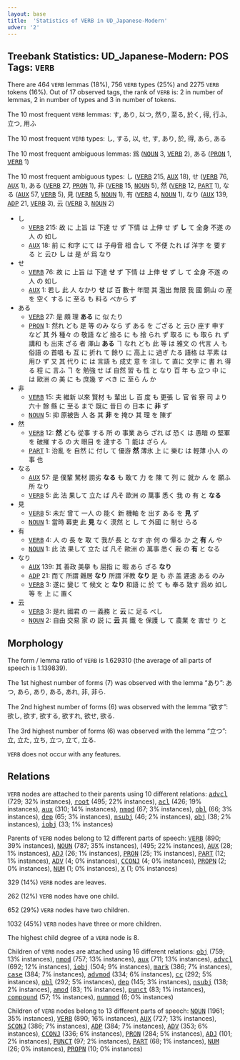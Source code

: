 ```yaml
---
layout: base
title:  'Statistics of VERB in UD_Japanese-Modern'
udver: '2'
---
```


## Treebank Statistics: UD_Japanese-Modern: POS Tags: `VERB`

There are 464 `VERB` lemmas (18%), 756 `VERB` types (25%) and 2275 `VERB` tokens (16%).
Out of 17 observed tags, the rank of `VERB` is: 2 in number of lemmas, 2 in number of types and 3 in number of tokens.

The 10 most frequent `VERB` lemmas: す, あり, 以つ, 然り, 至る, 於く, 得, 行ふ, 立つ, 用ふ

The 10 most frequent `VERB` types:  し, する, 以, せ, す, あり, 於, 得, あら, ある

The 10 most frequent ambiguous lemmas: 爲 (<tt><a href="ja_modern-pos-NOUN.html">NOUN</a></tt> 3, <tt><a href="ja_modern-pos-VERB.html">VERB</a></tt> 2), ある (<tt><a href="ja_modern-pos-PRON.html">PRON</a></tt> 1, <tt><a href="ja_modern-pos-VERB.html">VERB</a></tt> 1)

The 10 most frequent ambiguous types:  し (<tt><a href="ja_modern-pos-VERB.html">VERB</a></tt> 215, <tt><a href="ja_modern-pos-AUX.html">AUX</a></tt> 18), せ (<tt><a href="ja_modern-pos-VERB.html">VERB</a></tt> 76, <tt><a href="ja_modern-pos-AUX.html">AUX</a></tt> 1), ある (<tt><a href="ja_modern-pos-VERB.html">VERB</a></tt> 27, <tt><a href="ja_modern-pos-PRON.html">PRON</a></tt> 1), 非 (<tt><a href="ja_modern-pos-VERB.html">VERB</a></tt> 15, <tt><a href="ja_modern-pos-NOUN.html">NOUN</a></tt> 5), 然 (<tt><a href="ja_modern-pos-VERB.html">VERB</a></tt> 12, <tt><a href="ja_modern-pos-PART.html">PART</a></tt> 1), なる (<tt><a href="ja_modern-pos-AUX.html">AUX</a></tt> 57, <tt><a href="ja_modern-pos-VERB.html">VERB</a></tt> 5), 見 (<tt><a href="ja_modern-pos-VERB.html">VERB</a></tt> 5, <tt><a href="ja_modern-pos-NOUN.html">NOUN</a></tt> 1), 有 (<tt><a href="ja_modern-pos-VERB.html">VERB</a></tt> 4, <tt><a href="ja_modern-pos-NOUN.html">NOUN</a></tt> 1), なり (<tt><a href="ja_modern-pos-AUX.html">AUX</a></tt> 139, <tt><a href="ja_modern-pos-ADP.html">ADP</a></tt> 21, <tt><a href="ja_modern-pos-VERB.html">VERB</a></tt> 3), 云 (<tt><a href="ja_modern-pos-VERB.html">VERB</a></tt> 3, <tt><a href="ja_modern-pos-NOUN.html">NOUN</a></tt> 2)


* し
  * <tt><a href="ja_modern-pos-VERB.html">VERB</a></tt> 215: 故 に 上旨 は 下達 せ ず 下情 は 上伸 せ ず <b>し</b> て 全身 不遂 の 人 の 如し
  * <tt><a href="ja_modern-pos-AUX.html">AUX</a></tt> 18: 前 に 和字 にて は 子母音 相 合し て 不便 たれ ば 洋字 を 要する と 云ひ <b>し</b> は 是 が 爲 なり
* せ
  * <tt><a href="ja_modern-pos-VERB.html">VERB</a></tt> 76: 故 に 上旨 は 下達 <b>せ</b> ず 下情 は 上伸 <b>せ</b> ず し て 全身 不遂 の 人 の 如し
  * <tt><a href="ja_modern-pos-AUX.html">AUX</a></tt> 1: 若し 此 人 なかり <b>せ</b> ば 百 數十 年間 其 濫出 無限 我 國 銅山 の 産 を 空く する に 至る も 料る べから ず
* ある
  * <tt><a href="ja_modern-pos-VERB.html">VERB</a></tt> 27: 是 頗 理 <b>ある</b> に 似 たり
  * <tt><a href="ja_modern-pos-PRON.html">PRON</a></tt> 1: 然れ ども 是 等 のみ なら ず ある を ござる と 云ひ 座す 申す など 其 外 種々 の 敬語 など 捨る に も 捨 られ ず 取る に も 取ら れ ず 講和 も 出來 ざる 者 澤山 <b>ある</b> ヿ なれ ども 此 等 は 雅文 の 代言 人 も 俗語 の 首唱 も 互 に 折れ て 餘り に 高上 に 過ぎ たる 語格 は 平素 は 用ひ ず 又 其 代り に は 言語 も 成丈 意 を 注し て 直に 文字 に 書 れ 得る 程 に 言ふ ヿ を 勉強 せ ば 自然 習 も 性 と なり 百 年 も 立つ 中 に は 歐洲 の 美 に も 庶幾 す べき に 至ら ん か
* 非
  * <tt><a href="ja_modern-pos-VERB.html">VERB</a></tt> 15: 夫 維新 以來 賢材 も 輩出 し 百 度 も 更張 し 官 省 寮 司 より 六十 餘 縣 に 至る まで 既に 昔日 の 日本 に <b>非</b> ず
  * <tt><a href="ja_modern-pos-NOUN.html">NOUN</a></tt> 5: 抑 原被告 人 各 其 <b>非</b> を 掩ひ 其 理 を 陳ず
* 然
  * <tt><a href="ja_modern-pos-VERB.html">VERB</a></tt> 12: <b>然</b> ども 從事 する 所 の 事業 あら ざれ ば 恐く は 愚暗 の 堅軍 を 破摧 する の 大 眼目 を 達する ヿ 能は ざら ん
  * <tt><a href="ja_modern-pos-PART.html">PART</a></tt> 1: 治亂 を 自然 に 付し て 優游 <b>然</b> 薄氷 上 に 樂む は 輕薄 小人 の 事 也
* なる
  * <tt><a href="ja_modern-pos-AUX.html">AUX</a></tt> 57: 是 僕輩 駑材 謭劣 <b>なる</b> も 敢て 力 を 陳 て 列 に 就か ん を 願ふ 所 なり
  * <tt><a href="ja_modern-pos-VERB.html">VERB</a></tt> 5: 此 法 果して 立た ば 凡そ 歐洲 の 萬事 悉く 我 の 有 と <b>なる</b>
* 見
  * <tt><a href="ja_modern-pos-VERB.html">VERB</a></tt> 5: 未だ 曾て 一人 の 能く 新 機軸 を 出す ある を <b>見</b> ず
  * <tt><a href="ja_modern-pos-NOUN.html">NOUN</a></tt> 1: 當時 幕吏 此 <b>見</b> なく 漠然 と し て 外國 に 制せ らる
* 有
  * <tt><a href="ja_modern-pos-VERB.html">VERB</a></tt> 4: 人 の 長 を 取 て 我が 長 と なす 亦 何 の 憚る か 之 <b>有</b> ん や
  * <tt><a href="ja_modern-pos-NOUN.html">NOUN</a></tt> 1: 此 法 果して 立た ば 凡そ 歐洲 の 萬事 悉く 我 の <b>有</b> と なる
* なり
  * <tt><a href="ja_modern-pos-AUX.html">AUX</a></tt> 139: 其 善政 美擧 も 屈指 に 暇 あら ざる <b>なり</b>
  * <tt><a href="ja_modern-pos-ADP.html">ADP</a></tt> 21: 而て 所謂 雜居 <b>なり</b> 所謂 洋教 <b>なり</b> 是 も 亦 盖 遲速 ある のみ
  * <tt><a href="ja_modern-pos-VERB.html">VERB</a></tt> 3: 遂に 變じ て 候文 と <b>なり</b> 和語 に 於 て も 奉る 致す 爲め 如し 等 を 上 に 置く
* 云
  * <tt><a href="ja_modern-pos-VERB.html">VERB</a></tt> 3: 是れ 國君 の 一 義務 と <b>云</b> に 足る べし
  * <tt><a href="ja_modern-pos-NOUN.html">NOUN</a></tt> 2: 自由 交易 家 の 説 に <b>云</b> 其 鐵 を 保護 し て 農業 を 害せ り と

## Morphology

The form / lemma ratio of `VERB` is 1.629310 (the average of all parts of speech is 1.139839).

The 1st highest number of forms (7) was observed with the lemma “あり”: あつ, あら, あり, ある, あれ, 非, 非ら.

The 2nd highest number of forms (6) was observed with the lemma “欲す”: 欲し, 欲す, 欲する, 欲すれ, 欲せ, 欲る.

The 3rd highest number of forms (6) was observed with the lemma “立つ”: 立, 立た, 立ち, 立つ, 立て, 立る.

`VERB` does not occur with any features.


## Relations

`VERB` nodes are attached to their parents using 10 different relations: <tt><a href="ja_modern-dep-advcl.html">advcl</a></tt> (729; 32% instances), <tt><a href="ja_modern-dep-root.html">root</a></tt> (495; 22% instances), <tt><a href="ja_modern-dep-acl.html">acl</a></tt> (426; 19% instances), <tt><a href="ja_modern-dep-aux.html">aux</a></tt> (310; 14% instances), <tt><a href="ja_modern-dep-nmod.html">nmod</a></tt> (67; 3% instances), <tt><a href="ja_modern-dep-obl.html">obl</a></tt> (66; 3% instances), <tt><a href="ja_modern-dep-dep.html">dep</a></tt> (65; 3% instances), <tt><a href="ja_modern-dep-nsubj.html">nsubj</a></tt> (46; 2% instances), <tt><a href="ja_modern-dep-obj.html">obj</a></tt> (38; 2% instances), <tt><a href="ja_modern-dep-iobj.html">iobj</a></tt> (33; 1% instances)

Parents of `VERB` nodes belong to 12 different parts of speech: <tt><a href="ja_modern-pos-VERB.html">VERB</a></tt> (890; 39% instances), <tt><a href="ja_modern-pos-NOUN.html">NOUN</a></tt> (787; 35% instances),  (495; 22% instances), <tt><a href="ja_modern-pos-AUX.html">AUX</a></tt> (28; 1% instances), <tt><a href="ja_modern-pos-ADJ.html">ADJ</a></tt> (26; 1% instances), <tt><a href="ja_modern-pos-PRON.html">PRON</a></tt> (25; 1% instances), <tt><a href="ja_modern-pos-PART.html">PART</a></tt> (12; 1% instances), <tt><a href="ja_modern-pos-ADV.html">ADV</a></tt> (4; 0% instances), <tt><a href="ja_modern-pos-CCONJ.html">CCONJ</a></tt> (4; 0% instances), <tt><a href="ja_modern-pos-PROPN.html">PROPN</a></tt> (2; 0% instances), <tt><a href="ja_modern-pos-NUM.html">NUM</a></tt> (1; 0% instances), <tt><a href="ja_modern-pos-X.html">X</a></tt> (1; 0% instances)

329 (14%) `VERB` nodes are leaves.

262 (12%) `VERB` nodes have one child.

652 (29%) `VERB` nodes have two children.

1032 (45%) `VERB` nodes have three or more children.

The highest child degree of a `VERB` node is 8.

Children of `VERB` nodes are attached using 16 different relations: <tt><a href="ja_modern-dep-obj.html">obj</a></tt> (759; 13% instances), <tt><a href="ja_modern-dep-nmod.html">nmod</a></tt> (757; 13% instances), <tt><a href="ja_modern-dep-aux.html">aux</a></tt> (711; 13% instances), <tt><a href="ja_modern-dep-advcl.html">advcl</a></tt> (692; 12% instances), <tt><a href="ja_modern-dep-iobj.html">iobj</a></tt> (504; 9% instances), <tt><a href="ja_modern-dep-mark.html">mark</a></tt> (386; 7% instances), <tt><a href="ja_modern-dep-case.html">case</a></tt> (384; 7% instances), <tt><a href="ja_modern-dep-advmod.html">advmod</a></tt> (334; 6% instances), <tt><a href="ja_modern-dep-cc.html">cc</a></tt> (292; 5% instances), <tt><a href="ja_modern-dep-obl.html">obl</a></tt> (292; 5% instances), <tt><a href="ja_modern-dep-dep.html">dep</a></tt> (145; 3% instances), <tt><a href="ja_modern-dep-nsubj.html">nsubj</a></tt> (138; 2% instances), <tt><a href="ja_modern-dep-amod.html">amod</a></tt> (83; 1% instances), <tt><a href="ja_modern-dep-punct.html">punct</a></tt> (83; 1% instances), <tt><a href="ja_modern-dep-compound.html">compound</a></tt> (57; 1% instances), <tt><a href="ja_modern-dep-nummod.html">nummod</a></tt> (6; 0% instances)

Children of `VERB` nodes belong to 13 different parts of speech: <tt><a href="ja_modern-pos-NOUN.html">NOUN</a></tt> (1961; 35% instances), <tt><a href="ja_modern-pos-VERB.html">VERB</a></tt> (890; 16% instances), <tt><a href="ja_modern-pos-AUX.html">AUX</a></tt> (727; 13% instances), <tt><a href="ja_modern-pos-SCONJ.html">SCONJ</a></tt> (386; 7% instances), <tt><a href="ja_modern-pos-ADP.html">ADP</a></tt> (384; 7% instances), <tt><a href="ja_modern-pos-ADV.html">ADV</a></tt> (353; 6% instances), <tt><a href="ja_modern-pos-CCONJ.html">CCONJ</a></tt> (336; 6% instances), <tt><a href="ja_modern-pos-PRON.html">PRON</a></tt> (284; 5% instances), <tt><a href="ja_modern-pos-ADJ.html">ADJ</a></tt> (101; 2% instances), <tt><a href="ja_modern-pos-PUNCT.html">PUNCT</a></tt> (97; 2% instances), <tt><a href="ja_modern-pos-PART.html">PART</a></tt> (68; 1% instances), <tt><a href="ja_modern-pos-NUM.html">NUM</a></tt> (26; 0% instances), <tt><a href="ja_modern-pos-PROPN.html">PROPN</a></tt> (10; 0% instances)

